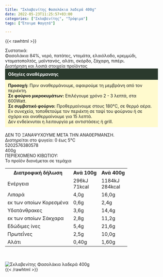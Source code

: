 ```yaml
---
title: "Σκλαβενίτης Φασολάκια λαδερά 400g"
date: 2022-05-23T11:25:57+03:00
categories: ["Σκλαβενίτης", "Τρόφιμα"]
tags: ["Έτοιμα Φαγητά"]

---
```

{{< rawhtml >}}

<div class="sload480"><div class="product"><div id="sistatika">Συστατικά:</div><div class="alltext">Φασολάκια 84%, νερό, πατάτες, ντομάτα, ελαιόλαδο, κρεμμύδι, ντοματοπολτός, μαϊντανός, αλάτι, σκόρδο, ζάχαρη, πιπέρι.</div><div id="loipa">Διατήρηση και λοιπά στοιχεία προϊόντος</div><div class="alltext"><div style="background:#2b3a2d;padding:10px;color:#fff"><b>Οδηγίες αναθέρμανσης</b></div><div style="background:#ffface;padding:10px;"><b>Προσοχή:</b> Πριν αναθερμάνουμε, αφαιρούμε τη μεμβράνη από τον περιέκτη.<br><b>Σε φούρνο μικροκυμάτων:</b> Επιλέγουμε χρόνο 2 - 3 λεπτά, στα 600Watt.<br><b>Σε συμβατικό φούρνο:</b> Προθερμαίνουμε στους 180°C, σε θερμό αέρα. Εν συνεχεία, τοποθετούμε τον περιέκτη σε ταψί του φούρνου ή σε σχάρα και αναθερμαίνουμε για 15 λεπτά.<br>Δεν ενδείκνυται η λειτουργία με αντιστάσεις ή grill.</div><br>ΔΕΝ ΤΟ ΞΑΝΑΨΥΧΟΥΜΕ ΜΕΤΑ ΤΗΝ ΑΝΑΘΕΡΜΑΝΣΗ.<br>Διατηρείται στο ψυγείο: 0 έως 5°C<br></div><div id="barcode"><div id="barimage1"></div><span id="bartext">5202576380578</span></div><div id="varos"><div id="varosimage1"></div><span id="varostext">400g</span></div><div id="kivotio">ΠΕΡΙΕΧΟΜΕΝΟ ΚΙΒΩΤΙΟΥ:<br>Το προϊόν διανέμεται σε τεμάχια</div><div class="tabout"><table id="diatable"><tbody><tr><th>Διατροφική δήλωση</th><th>Ανά 100g</th><th>Ανά 400g</th></tr><tr><td class="texr2">Ενέργεια</td><td class="texr">296kJ<br>71kcal</td><td class="texr">1184kJ<br>284kcal</td></tr><tr><td class="texr2">Λιπαρά</td><td class="texr">4,0g</td><td class="texr">16,0g</td></tr><tr><td class="gray">εκ των οποίων Κορεσµένα</td><td class="gray2">0,6g</td><td class="gray2">2,4g</td></tr><tr><td class="texr2">Yδατάνθρακες</td><td class="texr">3,6g</td><td class="texr">14,4g</td></tr><tr><td class="gray">εκ των οποίων Σάκχαρα</td><td class="gray2">2,8g</td><td class="gray2">11,2g</td></tr><tr><td class="texr2">Eδώδιμες ίνες</td><td class="texr">5,4g</td><td class="texr">21,6g</td></tr><tr><td class="texr2">Πρωτεΐνες</td><td class="texr">2,5g</td><td class="texr">10,0g</td></tr><tr><td class="texr2">Αλάτι</td><td class="texr">0,40g</td><td class="texr">1,60g</td></tr></tbody></table></div><br><br><div class="pimg"><img alt="Σκλαβενίτης Φασολάκια λαδερά 400g" title="Σκλαβενίτης Φασολάκια λαδερά 400g" src="/media/images/sklavenitis-fasolakia-ladera-400g.jpg"></div></div></div>
{{< /rawhtml >}}


